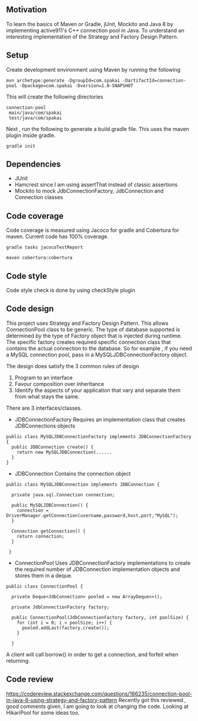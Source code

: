 ## Motivation

To learn the basics of Maven or Gradle, jUnit, Mockito and Java 8 by implementing active911's C++ connection pool in Java.
To understand an interesting implementation of the Strategy and Factory Design Pattern.

## Setup
Create development environment using Maven by running the following
```
mvn archetype:generate -DgroupId=com.spakai -DartifactId=connection-pool -Dpackage=com.spakai -Dversion=1.0-SNAPSHOT
```
This will create the following directories
```
connection-pool
 main/java/com/spakai
 test/java/com/spakai
```

Next , run the following to generate a build.gradle file. This uses the maven plugin inside gradle.

```
gradle init
```

## Dependencies

- JUnit
- Hamcrest since I am using assertThat instead of classic assertions
- Mockito to mock JdbConnectionFactory, JdbConnection and Connection classes

## Code coverage
Code coverage is measured using Jacoco for gradle and Cobertura for maven.
Current code has 100% coverage.

```
gradle tasks jacocoTestReport
```


```
maven cobertura:cobertura
```

## Code style
Code style check is done by using checkStyle plugin

## Code design

This project uses Strategy and Factory Design Pattern. This allows ConnectionPool class to be generic. The type of database supported is determined by the type of Factory object that is injected during runtime. The specific factory creates required specific connection class that contains the actual connection to the database. So for example , if you need a MySQL connection pool, pass in a MySQLJDBConnectionFactory object.

The design does satisfy the 3 common rules of design

1. Program to an interface
2. Favour composition over inheritance
3. Identify the aspects of your application that vary and separate them from what stays the same.

There are 3 interfaces/classes.

- JDBConnectionFactory
Requires an implementation class that creates JDBConnections objects
```
public class MySQLJDBConnectionFactory implements JDBConnectionFactory {
  public JDBConnection create() {
    return new MySQLJDBConnection(......
  }
}
```

- JDBConnection
Contains the connection object
```
public class MySQLJDBConnection implements JDBConnection {

  private java.sql.Connection connection;

  public MySQLJDBConnection() {
    connection = DriverManager.getConnection(username,password,host,port,"MySQL");
  }

  Connection getConnection() {
    return connection;
  }

 }
```

- ConnectionPool
Uses JDBConnectionFactory implementations to create the required number of JDBConnection implementation objects and stores them in a deque.

```
public class ConnectionPool {

  private Deque<JdbConnection> pooled = new ArrayDeque<>();

  private JdbConnectionFactory factory;

  public ConnectionPool(JdbConnectionFactory factory, int poolSize) {
    for (int i = 0; i < poolSize; i++) {
      pooled.addLast(factory.create());
    }

  }
```
A client will call borrow() in order to get a connection, and forfeit when returning.



## Code review 
https://codereview.stackexchange.com/questions/166235/connection-pool-in-java-8-using-strategy-and-factory-pattern
Recently got this reviewed , good comments given, I am going to look at changing the code. Looking at HikariPool for some ideas too.
